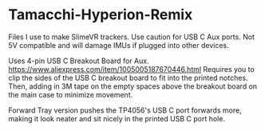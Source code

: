 # Tamacchi-Hyperion-Remix
Files I use to make SlimeVR trackers.
Use caution for USB C Aux ports. Not 5V compatible and will damage IMUs if plugged into other devices.

Uses 4-pin USB C Breakout Board for Aux. https://www.aliexpress.com/item/1005005187670446.html
Requires you to clip the sides of the USB C breakout board to fit into the printed notches. Then, adding in 3M tape on the empty spaces above the breakout board on the main case to minimize movement.

Forward Tray version pushes the TP4056's USB C port forwards more, making it look neater and sit nicely in the printed USB C port hole.
